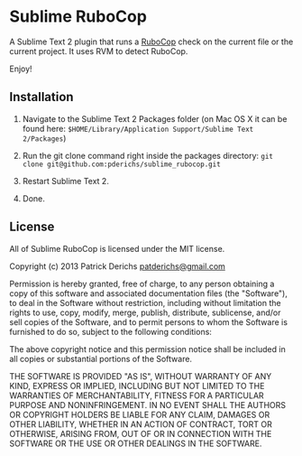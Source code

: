# Sublime RuboCop

A Sublime Text 2 plugin that runs a [RuboCop](https://github.com/bbatsov/rubocop) check on the current file or the current project. It uses RVM to detect RuboCop.

Enjoy!

## Installation

1. Navigate to the Sublime Text 2 Packages folder (on Mac OS X it can be found here: `$HOME/Library/Application Support/Sublime Text 2/Packages`)

2. Run the git clone command right inside the packages directory: `git clone git@github.com:pderichs/sublime_rubocop.git`

3. Restart Sublime Text 2.

4. Done.

## License

All of Sublime RuboCop is licensed under the MIT license.

  Copyright (c) 2013 Patrick Derichs <patderichs@gmail.com>

  Permission is hereby granted, free of charge, to any person obtaining a copy
  of this software and associated documentation files (the "Software"), to deal
  in the Software without restriction, including without limitation the rights
  to use, copy, modify, merge, publish, distribute, sublicense, and/or sell
  copies of the Software, and to permit persons to whom the Software is
  furnished to do so, subject to the following conditions:

  The above copyright notice and this permission notice shall be included in
  all copies or substantial portions of the Software.

  THE SOFTWARE IS PROVIDED "AS IS", WITHOUT WARRANTY OF ANY KIND, EXPRESS OR
  IMPLIED, INCLUDING BUT NOT LIMITED TO THE WARRANTIES OF MERCHANTABILITY,
  FITNESS FOR A PARTICULAR PURPOSE AND NONINFRINGEMENT. IN NO EVENT SHALL THE
  AUTHORS OR COPYRIGHT HOLDERS BE LIABLE FOR ANY CLAIM, DAMAGES OR OTHER
  LIABILITY, WHETHER IN AN ACTION OF CONTRACT, TORT OR OTHERWISE, ARISING FROM,
  OUT OF OR IN CONNECTION WITH THE SOFTWARE OR THE USE OR OTHER DEALINGS IN
  THE SOFTWARE.
